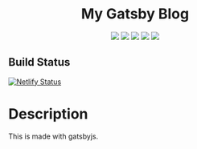 <h1 align="center">My Gatsby Blog</h1>
<p align="center">
  <img src="https://img.shields.io/github/issues/koushik-dev/my-website" />
  <img src="https://img.shields.io/github/license/koushik-dev/my-website" />
  <a href="https://reactjs.org/" target="_blank"><img src="https://img.shields.io/badge/View-React-blue.svg?logo=React"></a>
  <a href="https://bulma.io/" target="_blank"><img src="https://img.shields.io/badge/UI%20Framework-Bulma-blue"></a>
  <a href="https://emotion.sh/docs/introduction" target="_blank"><img src="http://img.shields.io/badge/%F0%9F%92%85%20Styles-Emotion-%23DB7093"></a>
</p>

## Build Status
[![Netlify Status](https://api.netlify.com/api/v1/badges/77ddc1f2-6f10-4294-b739-c48f52612ded/deploy-status)](https://app.netlify.com/sites/buildblog/deploys)


# Description

This is made with gatsbyjs. 

